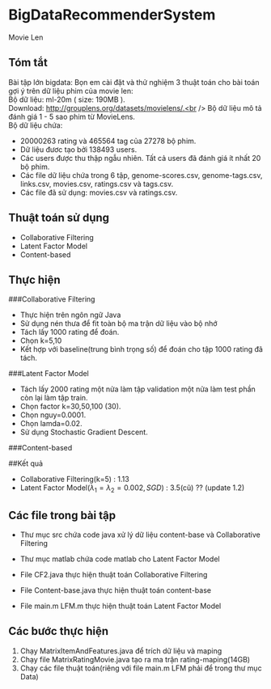 # BigDataRecommenderSystem
Movie Len
## Tóm tắt
Bài tập lớn bigdata:
Bọn em cài đặt và thử nghiệm 3 thuật toán cho bài toán gợi ý trên dữ liệu phim của movie len:<br />
Bộ dữ liệu: ml-20m ( size: 190MB ).<br />
Download: http://grouplens.org/datasets/movielens/.<br />
Bộ dữ liệu mô tả đánh giá 1 - 5 sao phim từ MovieLens.<br />
Bộ dữ liệu chứa:<br />
- 20000263 rating và 465564 tag của 27278 bộ phim.
- Dữ liệu đươc tạo bởi 138493 users.
- Các users được thu thập ngẫu nhiên. Tất cả users đã đánh giá ít nhất
20 bộ phim.
- Các file dữ liệu chứa trong 6 tập, genome-scores.csv,
genome-tags.csv, links.csv, movies.csv, ratings.csv và tags.csv.
- Các file đã sử dụng: movies.csv và ratings.csv.

## Thuật toán sử dụng
- Collaborative Filtering
- Latent Factor Model
- Content-based

## Thực hiện 
###Collaborative Filtering 
- Thực hiện trên ngôn ngữ Java
- Sử dụng nén thưa để fit toàn bộ ma trận dữ liệu vào bộ nhớ
- Tách lấy 1000 rating để đoán.
- Chọn k=5,10
- Kết hợp với baseline(trung bình trọng số) để đoán cho tập 1000 rating đã tách.

###Latent Factor Model
- Tách lấy 2000 rating một nửa làm tập validation một nửa làm test  phần còn lại làm tập train.
- Chọn factor k=30,50,100 (30).
- Chọn nguy=0.0001.
- Chọn lamda=0.02.
- Sử dụng Stochastic Gradient Descent.

###Content-based

##Kết quả
- Collaborative Filtering(k=5) : 1.13
- Latent Factor Model($\lambda_1=\lambda_2=0.002, SGD)$ : 3.5(cũ) ?? (update 1.2)

## Các file trong bài tập
- Thư mục src chứa code java xử lý dữ liệu content-base và Collaborative Filtering 
- Thư mục matlab chứa code matlab cho Latent Factor Model

- File CF2.java thực hiện thuật toán Collaborative Filtering 
- File Content-base.java thực hiện thuật toán content-base
- File main.m LFM.m  thực hiện thuật toán Latent Factor Model

## Các bước thực hiện 
1. Chạy MatrixItemAndFeatures.java để trích dữ liệu và maping
2. Chạy file MatrixRatingMovie.java tạo ra ma trận rating-maping(14GB)
3. Chạy các file thuật toán(riêng với file main.m LFM phải để trong thư mục Data)





